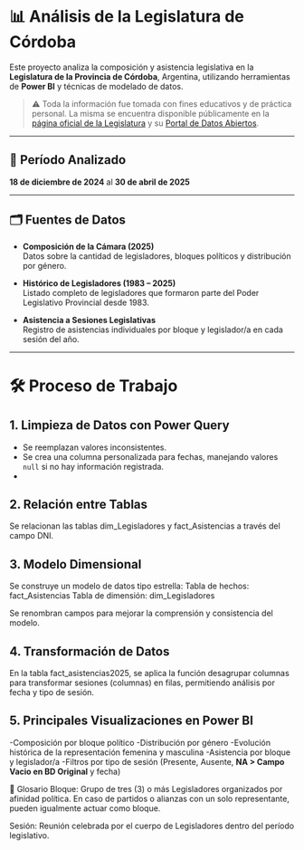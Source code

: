 # 📊 Análisis de la Legislatura de Córdoba

Este proyecto analiza la composición y asistencia legislativa en la **Legislatura de la Provincia de Córdoba**, Argentina, utilizando herramientas de **Power BI** y técnicas de modelado de datos.

> ⚠️ Toda la información fue tomada con fines educativos y de práctica personal. La misma se encuentra disponible públicamente en la [página oficial de la Legislatura](https://legislaturacba.gob.ar/) y su [Portal de Datos Abiertos](https://legislaturacba.gob.ar/portal-de-datos-abiertos/).

---

## 📅 Período Analizado

**18 de diciembre de 2024** al **30 de abril de 2025**

---

## 🗂️ Fuentes de Datos

- **Composición de la Cámara (2025)**  
  Datos sobre la cantidad de legisladores, bloques políticos y distribución por género.

- **Histórico de Legisladores (1983 – 2025)**  
  Listado completo de legisladores que formaron parte del Poder Legislativo Provincial desde 1983.

- **Asistencia a Sesiones Legislativas**  
  Registro de asistencias individuales por bloque y legislador/a en cada sesión del año.

---

# 🛠️ Proceso de Trabajo

## 1. **Limpieza de Datos con Power Query**
- Se reemplazan valores inconsistentes.
- Se crea una columna personalizada para fechas, manejando valores `null` si no hay información registrada.
-
## 2. **Relación entre Tablas**
Se relacionan las tablas dim_Legisladores y fact_Asistencias a través del campo DNI.

## 3. **Modelo Dimensional**
Se construye un modelo de datos tipo estrella:
Tabla de hechos: fact_Asistencias
Tabla de dimensión: dim_Legisladores

Se renombran campos para mejorar la comprensión y consistencia del modelo.
## 4. **Transformación de Datos**
En la tabla fact_asistencias2025, se aplica la función desagrupar columnas para transformar sesiones (columnas) en filas, permitiendo análisis por fecha y tipo de sesión.

## 5. **Principales Visualizaciones en Power BI**
-Composición por bloque político
-Distribución por género
-Evolución histórica de la representación femenina y masculina
-Asistencia por bloque y legislador/a
-Filtros por tipo de sesión (Presente, Ausente, **NA > Campo Vacio en BD Original** y fecha)

📘 Glosario
Bloque:
Grupo de tres (3) o más Legisladores organizados por afinidad política. En caso de partidos o alianzas con un solo representante, pueden igualmente actuar como bloque.

Sesión:
Reunión celebrada por el cuerpo de Legisladores dentro del período legislativo.
